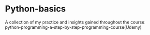 # Python-basics
A collection of my practice and insights gained throughout the course: python-programming-a-step-by-step-programming-course(Udemy)
